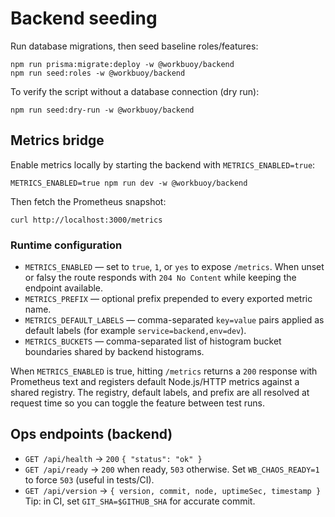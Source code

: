 # Backend seeding

Run database migrations, then seed baseline roles/features:

```
npm run prisma:migrate:deploy -w @workbuoy/backend
npm run seed:roles -w @workbuoy/backend
```

To verify the script without a database connection (dry run):

```
npm run seed:dry-run -w @workbuoy/backend
```

## Metrics bridge

Enable metrics locally by starting the backend with `METRICS_ENABLED=true`:

```
METRICS_ENABLED=true npm run dev -w @workbuoy/backend
```

Then fetch the Prometheus snapshot:

```
curl http://localhost:3000/metrics
```

### Runtime configuration

- `METRICS_ENABLED` &mdash; set to `true`, `1`, or `yes` to expose `/metrics`. When unset or falsy the route responds with `204 No Content` while keeping the endpoint available.
- `METRICS_PREFIX` &mdash; optional prefix prepended to every exported metric name.
- `METRICS_DEFAULT_LABELS` &mdash; comma-separated `key=value` pairs applied as default labels (for example `service=backend,env=dev`).
- `METRICS_BUCKETS` &mdash; comma-separated list of histogram bucket boundaries shared by backend histograms.

When `METRICS_ENABLED` is true, hitting `/metrics` returns a `200` response with Prometheus text and registers default Node.js/HTTP metrics against a shared registry. The registry, default labels, and prefix are all resolved at request time so you can toggle the feature between test runs.

## Ops endpoints (backend)
- `GET /api/health` → `200` `{ "status": "ok" }`
- `GET /api/ready`  → `200` when ready, `503` otherwise. Set `WB_CHAOS_READY=1` to force `503` (useful in tests/CI).
- `GET /api/version` → `{ version, commit, node, uptimeSec, timestamp }`
Tip: in CI, set `GIT_SHA=$GITHUB_SHA` for accurate commit.
